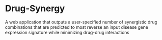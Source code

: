 # Drug-Synergy

A web application that outputs a user-specified number of synergistic drug combinations that are predicted to most reverse an input disease gene expression signature while minimizing drug-drug interactions
